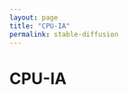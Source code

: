 ```yaml
---
layout: page
title: "CPU-IA"
permalink: stable-diffusion
---
```

# CPU-IA

<script type="module"
src="https://gradio.s3-us-west-2.amazonaws.com/3.5/gradio.js">
</script>

<gradio-app space="stabilityai/stable-diffusion"></gradio-app>
